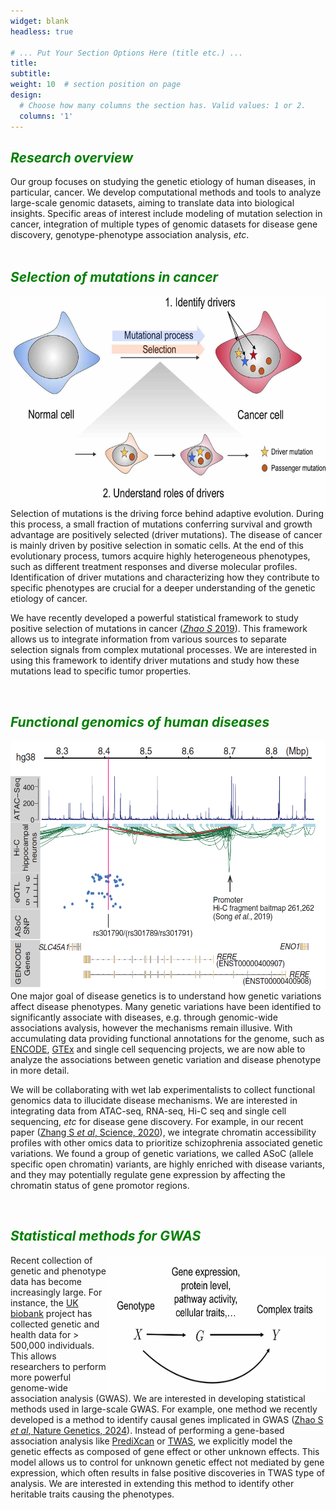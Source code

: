 ```yaml
---
widget: blank
headless: true

# ... Put Your Section Options Here (title etc.) ...
title:
subtitle:
weight: 10  # section position on page
design:
  # Choose how many columns the section has. Valid values: 1 or 2.
  columns: '1'
---
```


## <span style="color:green"> *Research overview* </span>
Our group focuses on studying the genetic etiology of human diseases, in particular, cancer.  We develop computational methods and tools to analyze large-scale genomic datasets, aiming to translate data into biological insights. Specific areas of interest include modeling of mutation selection in cancer, integration of multiple types of genomic datasets for disease gene discovery, genotype-phenotype association analysis, *etc*.  
&nbsp;
&nbsp;

## <span style="color:green"> *Selection of mutations in cancer* </span>

<img align="right" width="600" height="340" caption="temp" src="cancer_selection.jpg">

Selection of mutations is the driving force behind adaptive evolution. During this process, a small fraction of mutations conferring survival and growth advantage are positively selected (driver mutations). The disease of cancer is mainly driven by positive selection in somatic cells. At the end of this evolutionary process, tumors acquire highly heterogeneous phenotypes, such as different treatment responses and diverse molecular profiles. Identification of driver mutations and characterizing how they contribute to specific phenotypes are crucial for a deeper understanding of the genetic etiology of cancer. 

We have recently developed a powerful statistical framework to study positive selection of mutations in cancer ([*Zhao S* 2019](https://www.nature.com/articles/s41467-019-11284-9)). This framework allows us to integrate information from various sources to separate selection signals from complex mutational processes. We are interested in using this framework to identify driver mutations and study how these mutations lead to specific tumor properties. 

&nbsp;
&nbsp;

## <span style="color:green"> *Functional genomics of human diseases* </span>

<img align="right" width="520" height="400" caption="temp" src="functional_genomics.png">

One major goal of disease genetics is to understand how genetic variations affect disease phenotypes. Many genetic variations have been identified to significantly associate with diseases, e.g. through genomic-wide associations avalysis, however the mechanisms remain illusive. With accumulating data providing functional annotations for the genome, such as [ENCODE](https://www.encodeproject.org/), [GTEx](https://gtexportal.org/home/) and single cell sequencing projects, we are now able to analyze the associations between genetic variation and disease phenotype in more detail.

We will be collaborating with wet lab experimentalists to collect functional genomics data to illucidate disease mechanisms. We are interested in integrating data from ATAC-seq, RNA-seq, Hi-C seq and single cell sequencing, *etc* for disease gene discovery. For example, in our recent paper ([Zhang S *et al*, Science, 2020](https://science.sciencemag.org/content/369/6503/561.abstract)), we integrate chromatin accessibility profiles with other omics data to prioritize schizophrenia associated genetic variations. We found a group of genetic variations, we called ASoC (allele specific open chromatin) variants, are highly enriched with disease variants, and they may potentially regulate gene expression by affecting the chromatin status of gene promotor regions. 

&nbsp;
&nbsp;

## <span style="color:green"> *Statistical methods for GWAS* </span>

<img align="right" width="350" height="220" caption="temp" src= "causal-diagram.jpg">

Recent collection of genetic and phenotype data has become increasingly large. For instance, the [UK biobank](https://www.ukbiobank.ac.uk/) project has collected genetic and health data for > 500,000 individuals. This allows researchers to perform more powerful genome-wide association analysis (GWAS). We are interested in developing statistical methods used in large-scale GWAS. For example, one method we recently developed is a method to identify causal genes implicated in GWAS ([Zhao S *et al*, Nature Genetics, 2024](https://www.nature.com/articles/s41588-023-01648-9)). Instead of performing a gene-based association analysis like [PrediXcan](https://www.nature.com/articles/ng.3367) or [TWAS](https://www.nature.com/articles/ng.3506), we explicitly model the genetic effects as composed of gene effect or other unknown effects. This model allows us to control for unknown genetic effect not mediated by gene expression, which often results in false positive discoveries in TWAS type of analysis. We are interested in extending this method to identify other heritable traits causing the phenotypes.

